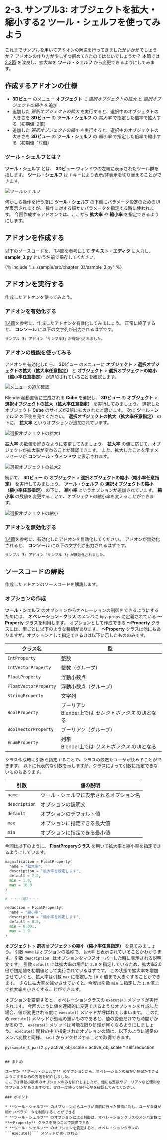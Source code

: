 # 2-3. サンプル3: オブジェクトを拡大・縮小する2 ツール・シェルフを使ってみよう

これまでサンプルを用いてアドオンの解説を行ってきましたがいかがでしょうか？
アドオンの作り方が少しずつ掴めてきたのではないでしょうか？
本節では [2.2節](02_Sample_2_Scaling_object_1.md) を改良し、拡大率を **ツール・シェルフ** から変更できるようにしてみます。

## 作成するアドオンの仕様

* **3Dビュー** のメニュー **オブジェクト** に *選択オブジェクトの拡大* と *選択オブジェクトの縮小* を追加
* 追加した *選択オブジェクトの拡大* を実行すると、選択中のオブジェクトの大きさを **3Dビュー** の **ツール・シェルフ** の *拡大率* で指定した倍率で拡大する（初期値: 2倍）
* 追加した *選択オブジェクトの縮小* を実行すると、選択中のオブジェクトの大きさを **3Dビュー** の **ツール・シェルフ** の *縮小率* で指定した倍率で縮小する（初期値: 1/2倍）

### ツール・シェルフとは？

**ツール・シェルフ** とは、 **3Dビュー** ウィンドウの左端に表示されたツール群を指します。
**ツール・シェルフ** は ```T``` キーにより表示/非表示を切り替えることができます。

![ツールシェルフ](https://dl.dropboxusercontent.com/s/ys4r22wz8lvimpn/tool-shelf.png "ツールシェルフ")

何かしら操作を行う度に **ツール・シェルフ** の下側にパラメータ設定のためのUIが表示されますが、
操作に対する細かいパラメータを指定する時に使われます。
今回作成するアドオンでは、ここから **拡大率** や **縮小率** を指定できるようにします。

## アドオンを作成する

以下のソースコードを、 [1.4節](../chapter_01/04_Install_own_Add-on.md)を参考にして **テキスト・エディタ** に入力し、
**sample_3.py** という名前で保存してください。

{% include "../../sample/src/chapter_02/sample_3.py" %}

## アドオンを実行する

作成したアドオンを使ってみよう。

### アドオンを有効化する

[1.4節](../chapter_01/04_Install_own_Add-on.md)を参考に、作成したアドオンを有効化してみましょう。
正常に終了すると、 **コンソール** に以下の文字列が出力されるはずです。

```sh
サンプル 3: アドオン「サンプル3」が有効化されました。
```

### アドオンの機能を使ってみる

アドオンを有効化したら、 **3Dビュー** のメニューに **オブジェクト** > **選択オブジェクトの拡大（拡大率任意指定）** と
**オブジェクト** > **選択オブジェクトの縮小（縮小率任意指定）** が追加されていることを確認します。

![メニューの追加確認](https://dl.dropboxusercontent.com/s/e97r8hbr4kxr8ef/use_add-on_1.png "メニューの追加確認")

Blender起動直後に生成される **Cube** を選択し、 **3Dビュー** の **オブジェクト** > **選択オブジェクトの拡大（拡大率任意指定）** を実行してみましょう。
選択したオブジェクト **Cube** のサイズが2倍に拡大されたと思います。
次に **ツール・シェルフ** の下側を見てください。
**選択オブジェクトの拡大（拡大率任意指定）** の下に、 **拡大率** というオプションが追加されています。

![選択オブジェクトの拡大1](https://dl.dropboxusercontent.com/s/q989u68qznr9j10/use_add-on_2.png "選択オブジェクトの拡大1")

**拡大率** の数値を好きなように変更してみましょう。
**拡大率** の値に応じて、オブジェクトが拡大率が変わることが確認できます。
また、拡大したことを示すメッセージが **コンソール・ウィンドウ** に表示されます。

![選択オブジェクトの拡大2](https://dl.dropboxusercontent.com/s/nvtlavprah8elk5/use_add-on_3.png "選択オブジェクトの拡大2")

続いて、 **3Dビュー** の **オブジェクト** > **選択オブジェクトの縮小（縮小率任意指定）** を実行してみましょう。
**ツール・シェルフ** の **選択オブジェクトの縮小（縮小率任意指定）** の下に、 **縮小率** というオプションが追加されています。
**縮小率** の数値を変更することで、オブジェクトの縮小率を変えることができます。

![選択オブジェクトの縮小](https://dl.dropboxusercontent.com/s/yiktzp7fbujdumn/use-add-on_4.png "選択オブジェクトの縮小")

### アドオンを無効化する

[1.4節](../chapter_01/04_Install_own_Add-on.md)を参考に、有効化したアドオンを無効化してください。
アドオンが無効化されると、 **コンソール** に以下の文字列が出力されるはずです。

```sh
サンプル 3: アドオン「サンプル 3」が無効化されました。
```

## ソースコードの解説

作成したアドオンのソースコードを解説します。

### オプションの作成

**ツール・シェルフ** のオプションからオペレーションの制御をできるようにするためには、 **オペレーション・クラス**
のメンバに ```bpy.props``` に定義されている **〜Property** クラスを利用します。
オプションとして作成できる **〜Property** クラスには、型ごとに以下のような種類があります。
**〜Property** クラスは他にもありますが、オプションとして指定できるのは以下に示したもののみです。

|クラス名|型|
|---|---|
|```IntProperty```|整数|
|```IntVectorProperty```|整数（グループ）|
|```FloatProperty```|浮動小数点|
|```FloatVectorProperty```|浮動小数点（グループ）|
|```StringProperty```|文字列|
|```BoolProperty```|ブーリアン <br> Blender上では *セレクトボックス* のUIとなる|
|```BoolVectorProperty```|ブーリアン（グループ）|
|```EnumProperty```|列挙 <br> Blender上では *リストボックス* のUIとなる|

クラス作成時に引数を指定することで、クラスの設定をユーザが決めることができます。
以下に代表的な引数を示しますが、クラスによって引数に指定できないものもあります。

|引数|値の説明|
|---|---|
|```name```|ツール・シェルフに表示されるオプション名|
|```description```|オプションの説明文|
|```default```|オプションのデフォルト値|
|```max```|オプションに指定できる最大値|
|```min```|オプションに指定できる最小値|

今回は以下のように、 **FloatProperyクラス** を用いて拡大率と縮小率を指定できるようにしています。

```py:sample_3_part1.py
magnification = FloatProperty(
  name = "拡大率",
  description = "拡大率を設定します",
  default = 2.0,
  min = 1.0,
  max = 10.0
)

# ・・・（略）・・・

reduction = FloatProperty(
  name = "縮小率",
  description = "縮小率を設定します",
  default = 0.5,
  min = 0.001,
  max = 1.0
)
```

**オブジェクト** > **選択オブジェクトの縮小（縮小率任意指定）** を見てみましょう。
引数 ```name``` はオプションの名称で、 ```拡大率``` と表示されていることがわかります。
引数 ```description ``` はオプションをマウスオーバーした時に表示される説明文です。
引数 ```default``` には拡大率の場合に ```2.0``` を指定しているため、拡大率2.0倍が初期値を初期値として実行されているはずです。
この状態で拡大率を増加させていくと、拡大率は引数 ```max``` に指定した ```10.0``` 倍まで大きくすることができます。
さらに拡大率を減少させていくと、今度は引数 ```min``` に指定した ```1.0``` 倍まで拡大率を小さくすることができます。

オプションを変更すると、オペレーションクラスの ```execute()``` メソッドが実行されます。
今回のように値を連続的に変更できるようなオプションを作成した場合、値が変更される度に ```execute()``` メソッドが呼ばれてしまいます。
このため ```execute()``` メソッドが処理の重いものであると、値の変更だけでも時間がかかるので、 ```execute()``` メソッドは可能な限り処理が軽くなるようにしましょう。
```execute()``` 関数の中で指定されたオプションの値は、以下のように通常のメンバ変数と同様、 ```self``` からアクセスすることで取得できます。

```py:sample_3_part2.py```
        active_obj.scale = active_obj.scale * self.reduction
```

## まとめ

ユーザが **ツール・シェルフ** のオプションから、オペレーションの細かい制御ができるようにするための方法を紹介しました。
ここでは浮動小数点のオプションのみを紹介しましたが、他にも整数やブーリアンなど便利なオプションがありますので、ぜひ一度使って使い心地を確認してみてください。

### ポイント

* **ツール・シェルフ** のオプションからユーザが直前に行った操作に対し、ユーザ自身が細かいパラメータを制御することができる
* **ツール・シェルフ** のオプションによる制御は、オペレーションクラスのメンバ変数に **〜Property** クラスを持つことで提供できる
* **ツール・シェルフ** のオプションを変更すると、オペレーションクラスの ```execute()``` メソッドが実行される

